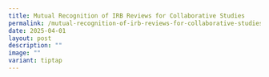 ```yaml
---
title: Mutual Recognition of IRB Reviews for Collaborative Studies
permalink: /mutual-recognition-of-irb-reviews-for-collaborative-studies-reviewed-by-5-irbs/
date: 2025-04-01
layout: post
description: ""
image: ""
variant: tiptap
---
```

